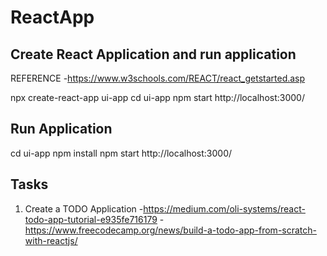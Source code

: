 # ReactApp

## Create React Application and run application
REFERENCE -https://www.w3schools.com/REACT/react_getstarted.asp

npx create-react-app ui-app
cd ui-app
npm start
http://localhost:3000/

## Run Application 

cd ui-app
npm install
npm start
http://localhost:3000/

## Tasks

1. Create a TODO Application 
    -https://medium.com/oli-systems/react-todo-app-tutorial-e935fe716179
    -https://www.freecodecamp.org/news/build-a-todo-app-from-scratch-with-reactjs/
